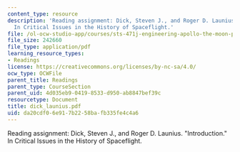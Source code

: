 ```yaml
---
content_type: resource
description: 'Reading assignment: Dick, Steven J., and Roger D. Launius. "Introduction."
  In Critical Issues in the History of Spaceflight.'
file: /ol-ocw-studio-app/courses/sts-471j-engineering-apollo-the-moon-project-as-a-complex-system-spring-2007/da20cdf06e917b2258bafb335fe4c4a6_dick_launius.pdf
file_size: 242660
file_type: application/pdf
learning_resource_types:
- Readings
license: https://creativecommons.org/licenses/by-nc-sa/4.0/
ocw_type: OCWFile
parent_title: Readings
parent_type: CourseSection
parent_uid: 4d035eb9-0419-8533-d950-ab8847bef39c
resourcetype: Document
title: dick_launius.pdf
uid: da20cdf0-6e91-7b22-58ba-fb335fe4c4a6
---
```

Reading assignment: Dick, Steven J., and Roger D. Launius. "Introduction." In Critical Issues in the History of Spaceflight.
